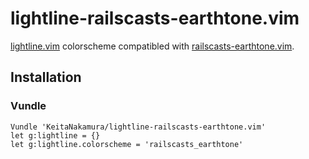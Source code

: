 # lightline-railscasts-earthtone.vim

[lightline.vim](https://github.com/itchyny/lightline.vim) colorscheme compatibled with [railscasts-earthtone.vim](https://github.com/KeitaNakamura/railscasts-earthtone.vim).

## Installation
### Vundle

```vim
Vundle 'KeitaNakamura/lightline-railscasts-earthtone.vim'
let g:lightline = {}
let g:lightline.colorscheme = 'railscasts_earthtone'
```
